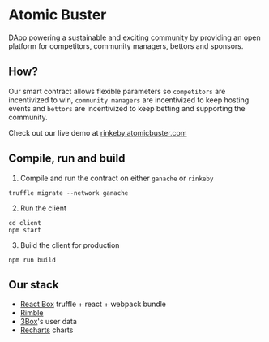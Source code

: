 # Atomic Buster

DApp powering a sustainable and exciting community by providing an open platform for competitors, community managers, bettors and sponsors.

## How?

Our smart contract allows flexible parameters so `competitors` are incentivized to win, `community managers` are incentivized to keep hosting events and `bettors` are incentivized to keep betting and supporting the community.

Check out our live demo at [rinkeby.atomicbuster.com](http://rinkeby.atomicbuster.com/)

## Compile, run and build

1. Compile and run the contract on either `ganache` or `rinkeby`

```
truffle migrate --network ganache
```

2. Run the client

```
cd client
npm start
```

3. Build the client for production

```
npm run build
```

## Our stack

* [React Box](https://github.com/truffle-box/react-box) truffle + react + webpack bundle
* [Rimble](https://rimble.consensys.design)
* [3Box](https://3box.io/)'s user data
* [Recharts](http://recharts.org/) charts
